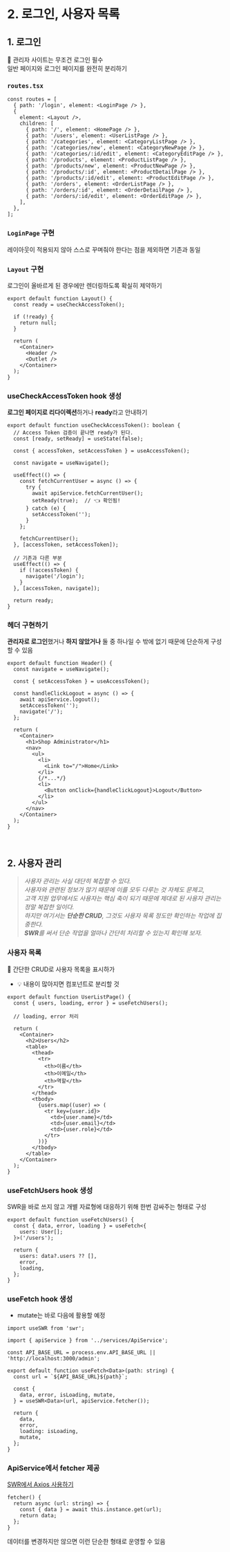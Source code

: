 # 2. 로그인, 사용자 목록

## 1. 로그인

🎯 관리자 사이트는 무조건 로그인 필수   
일반 페이지와 로그인 페이지를 완전히 분리하기 

### `routes.tsx`

```tsx
const routes = [
  { path: '/login', element: <LoginPage /> },
  {
    element: <Layout />,
    children: [
      { path: '/', element: <HomePage /> },
      { path: '/users', element: <UserListPage /> },
      { path: '/categories', element: <CategoryListPage /> },
      { path: '/categories/new', element: <CategoryNewPage /> },
      { path: '/categories/:id/edit', element: <CategoryEditPage /> },
      { path: '/products', element: <ProductListPage /> },
      { path: '/products/new', element: <ProductNewPage /> },
      { path: '/products/:id', element: <ProductDetailPage /> },
      { path: '/products/:id/edit', element: <ProductEditPage /> },
      { path: '/orders', element: <OrderListPage /> },
      { path: '/orders/:id', element: <OrderDetailPage /> },
      { path: '/orders/:id/edit', element: <OrderEditPage /> },
    ],
  },
];
```

### `LoginPage` 구현 

레이아웃이 적용되지 않아 스스로 꾸며줘야 한다는 점을 제외하면 기존과 동일

### `Layout` 구현 

로그인이 올바르게 된 경우에만 렌더링하도록 확실히 제약하기 

```tsx
export default function Layout() {
  const ready = useCheckAccessToken();

  if (!ready) {
    return null;
  }

  return (
    <Container>
      <Header />
      <Outlet />
    </Container>
  );
}
```

### useCheckAccessToken hook 생성 

**로그인 페이지로 리다이렉션**하거나 **ready**라고 안내하기 

```tsx
export default function useCheckAccessToken(): boolean {
  // Access Token 검증이 끝나면 ready가 된다.
  const [ready, setReady] = useState(false);

  const { accessToken, setAccessToken } = useAccessToken();

  const navigate = useNavigate();

  useEffect(() => {
    const fetchCurrentUser = async () => {
      try {
        await apiService.fetchCurrentUser();
        setReady(true);  // 👈 확인됨!
      } catch (e) {
        setAccessToken('');
      }
    };

    fetchCurrentUser();
  }, [accessToken, setAccessToken]);

  // 기존과 다른 부분
  useEffect(() => {
    if (!accessToken) {
      navigate('/login');
    }
  }, [accessToken, navigate]);

  return ready;
}
```

### 헤더 구현하기  

**관리자로 로그인**했거나 **하지 않았거나** 둘 중 하나일 수 밖에 없기 때문에 단순하게 구성할 수 있음

```tsx
export default function Header() {
  const navigate = useNavigate();

  const { setAccessToken } = useAccessToken();

  const handleClickLogout = async () => {
    await apiService.logout();
    setAccessToken('');
    navigate('/');
  };

  return (
    <Container>
      <h1>Shop Administrator</h1>
      <nav>
        <ul>
          <li>
            <Link to="/">Home</Link>
          </li>
          {/*...*/}
          <li>
            <Button onClick={handleClickLogout}>Logout</Button>
          </li>
        </ul>
      </nav>
    </Container>
  );
}
```

<br>

## 2. 사용자 관리

> <em>사용자 관리는 사실 대단히 복잡할 수 있다.  
> 사용자와 관련된 정보가 많기 때문에 이를 모두 다루는 것 자체도 문제고,   
> 고객 지원 업무에서도 사용자는 핵심 축이 되기 때문에 제대로 된 사용자 관리는 정말 복잡한 일이다.   
> 하지만 여기서는 **단순한 CRUD**, 그것도 사용자 목록 정도만 확인하는 작업에 집중한다.   
> **SWR**를 써서 단순 작업을 얼마나 간단히 처리할 수 있는지 확인해 보자.</em>  

### 사용자 목록

🎯 간단한 CRUD로 사용자 목록을 표시하가

* 💡 내용이 많아지면 컴포넌트로 분리할 것

```tsx
export default function UserListPage() {
  const { users, loading, error } = useFetchUsers();

  // loading, error 처리

  return (
    <Container>
      <h2>Users</h2>
      <table>
        <thead>
          <tr>
            <th>이름</th>
            <th>이메일</th>
            <th>역할</th>
          </tr>
        </thead>
        <tbody>
          {users.map((user) => (
            <tr key={user.id}>
              <td>{user.name}</td>
              <td>{user.email}</td>
              <td>{user.role}</td>
            </tr>
          ))}
        </tbody>
      </table>
    </Container>
  );
}
```

### useFetchUsers hook 생성

SWR을 바로 쓰지 않고 개별 자료형에 대응하기 위해 한번 감싸주는 형태로 구성

```tsx
export default function useFetchUsers() {
  const { data, error, loading } = useFetch<{
    users: User[];
  }>('/users');

  return {
    users: data?.users ?? [],
    error,
    loading,
  };
}
```

### useFetch hook 생성

* mutate는 바로 다음에 활용할 예정

```tsx
import useSWR from 'swr';

import { apiService } from '../services/ApiService';

const API_BASE_URL = process.env.API_BASE_URL || 'http://localhost:3000/admin';

export default function useFetch<Data>(path: string) {
  const url = `${API_BASE_URL}${path}`;

  const {
    data, error, isLoading, mutate,
  } = useSWR<Data>(url, apiService.fetcher());

  return {
    data,
    error,
    loading: isLoading,
    mutate,
  };
}
```

### ApiService에서 fetcher 제공 

[SWR에서 Axios 사용하기](https://swr.vercel.app/ko/docs/data-fetching#axios)

```tsx
fetcher() {
  return async (url: string) => {
    const { data } = await this.instance.get(url);
    return data;
  };
}
```

데이터를 변경하지만 않으면 이런 단순한 형태로 운영할 수 있음 
